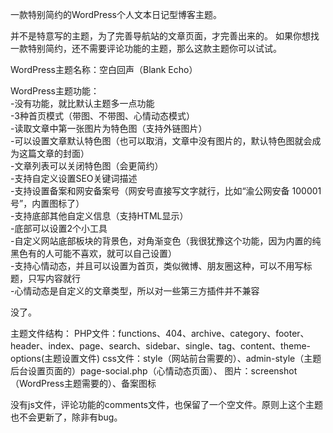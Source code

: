 一款特别简约的WordPress个人文本日记型博客主题。

并不是特意写的主题，为了完善导航站的文章页面，才完善出来的。
如果你想找一款特别简约，还不需要评论功能的主题，那么这款主题你可以试试。


WordPress主题名称：空白回声（Blank Echo）<br>

WordPress主题功能：<br>
-没有功能，就比默认主题多一点功能<br>
-3种首页模式（带图、不带图、心情动态模式）<br>
-读取文章中第一张图片为特色图（支持外链图片）<br>
-可以设置文章默认特色图（也可以取消，文章中没有图片的，默认特色图就会成为这篇文章的封面）<br>
-文章列表可以关闭特色图（会更简约）<br>
-支持自定义设置SEO关键词描述<br>
-支持设置备案和网安备案号（网安号直接写文字就行，比如“渝公网安备 100001号”，内置图标了）<br>
-支持底部其他自定义信息（支持HTML显示）<br>
-底部可以设置2个小工具<br>
-自定义网站底部板块的背景色，对角渐变色（我很犹豫这个功能，因为内置的纯黑色有的人可能不喜欢，就可以自己设置）<br>
-支持心情动态，并且可以设置为首页，类似微博、朋友圈这种，可以不用写标题，只写内容就行<br>
-心情动态是自定义的文章类型，所以对一些第三方插件并不兼容<br>

没了。

主题文件结构：
PHP文件：functions、404、archive、category、footer、header、index、page、search、sidebar、single、tag、content、theme-options(主题设置文件)
css文件：style（网站前台需要的）、admin-style（主题后台设置页面的）page-social.php（心情动态页面）、
图片：screenshot（WordPress主题需要的）、备案图标

没有js文件，评论功能的comments文件，也保留了一个空文件。原则上这个主题也不会更新了，除非有bug。
